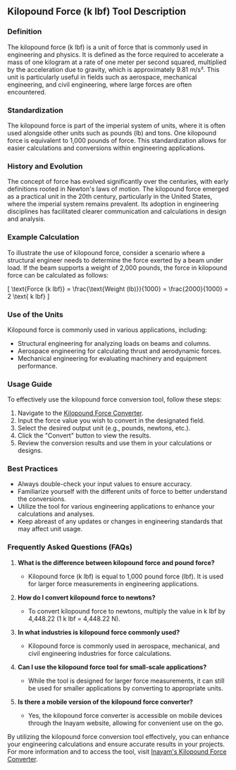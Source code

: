 ## Kilopound Force (k lbf) Tool Description

### Definition
The kilopound force (k lbf) is a unit of force that is commonly used in engineering and physics. It is defined as the force required to accelerate a mass of one kilogram at a rate of one meter per second squared, multiplied by the acceleration due to gravity, which is approximately 9.81 m/s². This unit is particularly useful in fields such as aerospace, mechanical engineering, and civil engineering, where large forces are often encountered.

### Standardization
The kilopound force is part of the imperial system of units, where it is often used alongside other units such as pounds (lb) and tons. One kilopound force is equivalent to 1,000 pounds of force. This standardization allows for easier calculations and conversions within engineering applications.

### History and Evolution
The concept of force has evolved significantly over the centuries, with early definitions rooted in Newton's laws of motion. The kilopound force emerged as a practical unit in the 20th century, particularly in the United States, where the imperial system remains prevalent. Its adoption in engineering disciplines has facilitated clearer communication and calculations in design and analysis.

### Example Calculation
To illustrate the use of kilopound force, consider a scenario where a structural engineer needs to determine the force exerted by a beam under load. If the beam supports a weight of 2,000 pounds, the force in kilopound force can be calculated as follows:

\[ 
\text{Force (k lbf)} = \frac{\text{Weight (lb)}}{1000} = \frac{2000}{1000} = 2 \text{ k lbf} 
\]

### Use of the Units
Kilopound force is commonly used in various applications, including:
- Structural engineering for analyzing loads on beams and columns.
- Aerospace engineering for calculating thrust and aerodynamic forces.
- Mechanical engineering for evaluating machinery and equipment performance.

### Usage Guide
To effectively use the kilopound force conversion tool, follow these steps:
1. Navigate to the [Kilopound Force Converter](https://www.inayam.co/unit-converter/force).
2. Input the force value you wish to convert in the designated field.
3. Select the desired output unit (e.g., pounds, newtons, etc.).
4. Click the "Convert" button to view the results.
5. Review the conversion results and use them in your calculations or designs.

### Best Practices
- Always double-check your input values to ensure accuracy.
- Familiarize yourself with the different units of force to better understand the conversions.
- Utilize the tool for various engineering applications to enhance your calculations and analyses.
- Keep abreast of any updates or changes in engineering standards that may affect unit usage.

### Frequently Asked Questions (FAQs)

1. **What is the difference between kilopound force and pound force?**
   - Kilopound force (k lbf) is equal to 1,000 pound force (lbf). It is used for larger force measurements in engineering applications.

2. **How do I convert kilopound force to newtons?**
   - To convert kilopound force to newtons, multiply the value in k lbf by 4,448.22 (1 k lbf = 4,448.22 N).

3. **In what industries is kilopound force commonly used?**
   - Kilopound force is commonly used in aerospace, mechanical, and civil engineering industries for force calculations.

4. **Can I use the kilopound force tool for small-scale applications?**
   - While the tool is designed for larger force measurements, it can still be used for smaller applications by converting to appropriate units.

5. **Is there a mobile version of the kilopound force converter?**
   - Yes, the kilopound force converter is accessible on mobile devices through the Inayam website, allowing for convenient use on the go.

By utilizing the kilopound force conversion tool effectively, you can enhance your engineering calculations and ensure accurate results in your projects. For more information and to access the tool, visit [Inayam's Kilopound Force Converter](https://www.inayam.co/unit-converter/force).